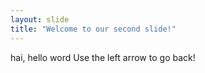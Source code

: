 ```yaml
---
layout: slide
title: "Welcome to our second slide!"
---
```

hai, hello word
Use the left arrow to go back!
